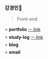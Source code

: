 ### 강경민🌠

> Front-end

<!-- 0000.00.00 -->

⭐ **portfolio** [ㅡ link](https://github.com/minomad/Portfolio) <br/>
⭐ **study-log** [ㅡ link](https://github.com/minomad/study-repository) <br/>
⭐ **blog**&nbsp;&nbsp;&nbsp;<br/>
⭐ **email**&nbsp;&nbsp;&nbsp;<br/>
